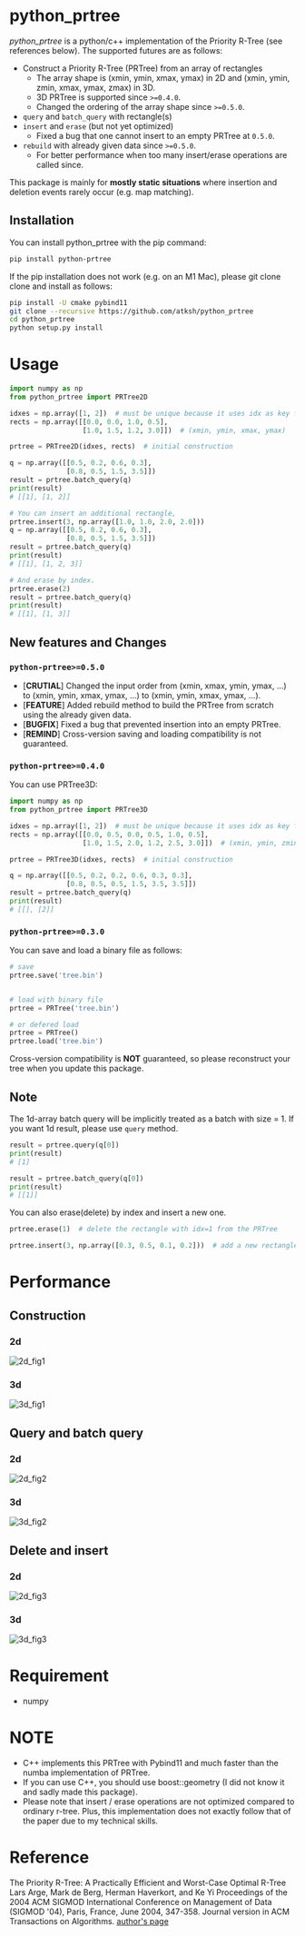 # python_prtree

*python_prtree* is a python/c++ implementation of the Priority R-Tree (see references below). The supported futures are as follows:

- Construct a Priority R-Tree (PRTree) from an array of rectangles
  - The array shape is (xmin, ymin, xmax, ymax) in 2D and (xmin, ymin, zmin, xmax, ymax, zmax) in 3D.
  - 3D PRTree is supported since `>=0.4.0`.
  - Changed the ordering of the array shape since `>=0.5.0`. 
- `query` and `batch_query` with rectangle(s)
- `insert` and `erase` (but not yet optimized)
  - Fixed a bug that one cannot insert to an empty PRTree at `0.5.0`.
- `rebuild` with already given data since `>=0.5.0`.
  - For better performance when too many insert/erase operations are called since.

This package is mainly for **mostly static situations** where insertion and deletion events rarely occur (e.g. map matching).

## Installation
You can install python_prtree with the pip command:
```bash
pip install python-prtree
```

If the pip installation does not work (e.g. on an M1 Mac), please git clone clone and install as follows:
```bash
pip install -U cmake pybind11
git clone --recursive https://github.com/atksh/python_prtree
cd python_prtree
python setup.py install
```

# Usage 
```python
import numpy as np
from python_prtree import PRTree2D

idxes = np.array([1, 2])  # must be unique because it uses idx as key for hash map
rects = np.array([[0.0, 0.0, 1.0, 0.5],
                  [1.0, 1.5, 1.2, 3.0]])  # (xmin, ymin, xmax, ymax)

prtree = PRTree2D(idxes, rects)  # initial construction

q = np.array([[0.5, 0.2, 0.6, 0.3],
              [0.8, 0.5, 1.5, 3.5]])
result = prtree.batch_query(q)
print(result)
# [[1], [1, 2]]

# You can insert an additional rectangle,
prtree.insert(3, np.array([1.0, 1.0, 2.0, 2.0]))
q = np.array([[0.5, 0.2, 0.6, 0.3],
              [0.8, 0.5, 1.5, 3.5]])
result = prtree.batch_query(q)
print(result)
# [[1], [1, 2, 3]]

# And erase by index.
prtree.erase(2)
result = prtree.batch_query(q)
print(result)
# [[1], [1, 3]]
```

## New features and Changes 
### `python-prtree>=0.5.0`
- [**CRUTIAL**] Changed the input order from (xmin, xmax, ymin, ymax, ...) to (xmin, ymin, xmax, ymax, ...) to (xmin, ymin, xmax, ymax, ...).
- [**FEATURE**] Added rebuild method to build the PRTree from scratch using the already given data.
- [**BUGFIX**] Fixed a bug that prevented insertion into an empty PRTree.
- [**REMIND**] Cross-version saving and loading compatibility is not guaranteed.

### `python-prtree>=0.4.0`
You can use PRTree3D:

```python
import numpy as np
from python_prtree import PRTree3D

idxes = np.array([1, 2])  # must be unique because it uses idx as key for hash map
rects = np.array([[0.0, 0.5, 0.0, 0.5, 1.0, 0.5],
                  [1.0, 1.5, 2.0, 1.2, 2.5, 3.0]])  # (xmin, ymin, zmin, xmax, ymax, zmax)

prtree = PRTree3D(idxes, rects)  # initial construction

q = np.array([[0.5, 0.2, 0.2, 0.6, 0.3, 0.3],
              [0.8, 0.5, 0.5, 1.5, 3.5, 3.5]])
result = prtree.batch_query(q)
print(result)
# [[], [2]]
```

### `python-prtree>=0.3.0`
You can save and load a binary file as follows:

```python
# save
prtree.save('tree.bin')


# load with binary file
prtree = PRTree('tree.bin')

# or defered load
prtree = PRTree()
prtree.load('tree.bin')
```

Cross-version compatibility is **NOT** guaranteed, so please reconstruct your tree when you update this package.

## Note

The 1d-array batch query will be implicitly treated as a batch with size = 1.
If you want 1d result, please use `query` method.
```python
result = prtree.query(q[0])
print(result)
# [1]

result = prtree.batch_query(q[0])
print(result)
# [[1]]
```


You can also erase(delete) by index and insert a new one.
```python
prtree.erase(1)  # delete the rectangle with idx=1 from the PRTree

prtree.insert(3, np.array([0.3, 0.5, 0.1, 0.2]))  # add a new rectangle to the PRTree
```




# Performance
## Construction
### 2d

![2d_fig1](https://raw.githubusercontent.com/atksh/python_prtree/master/docs/images/2d_fig1.png)

### 3d

![3d_fig1](https://raw.githubusercontent.com/atksh/python_prtree/master/docs/images/3d_fig1.png)

## Query and batch query

### 2d

![2d_fig2](https://raw.githubusercontent.com/atksh/python_prtree/master/docs/images/2d_fig2.png)

### 3d

![3d_fig2](https://raw.githubusercontent.com/atksh/python_prtree/master/docs/images/3d_fig2.png)

## Delete and insert

### 2d

![2d_fig3](https://raw.githubusercontent.com/atksh/python_prtree/master/docs/images/2d_fig3.png)

### 3d

![3d_fig3](https://raw.githubusercontent.com/atksh/python_prtree/master/docs/images/3d_fig3.png)

# Requirement
- numpy


# NOTE

- C++ implements this PRTree with Pybind11 and much faster than the numba implementation of PRTree.
- If you can use C++, you should use boost::geometry (I did not know it and sadly made this package).
- Please note that insert / erase operations are not optimized compared to ordinary r-tree. Plus, this implementation does not exactly follow that of the paper due to my technical skills.


# Reference
The Priority R-Tree: A Practically Efficient and Worst-Case Optimal R-Tree
Lars Arge, Mark de Berg, Herman Haverkort, and Ke Yi
Proceedings of the 2004 ACM SIGMOD International Conference on Management of Data (SIGMOD '04), Paris, France, June 2004, 347-358. Journal version in ACM Transactions on Algorithms.
[author's page](https://www.cse.ust.hk/~yike/prtree/)
